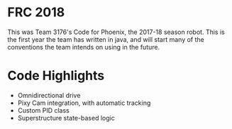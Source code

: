 # FRC 2018

This was Team 3176's Code for Phoenix, the 2017-18 season robot.
This is the first year the team has written in java, and will start many of the conventions the team intends on using in the future. 

# Code Highlights

- Omnidirectional drive
- Pixy Cam integration, with automatic tracking
- Custom PID class
- Superstructure state-based logic
